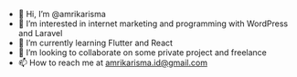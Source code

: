- 👋 Hi, I’m @amrikarisma
- 👀 I’m interested in internet marketing and programming with WordPress and Laravel
- 🌱 I’m currently learning Flutter and React
- 💞️ I’m looking to collaborate on some private project and freelance
- 📫 How to reach me at amrikarisma.id@gmail.com

<!---
amrikarisma/amrikarisma is a ✨ special ✨ repository because its `README.md` (this file) appears on your GitHub profile.
You can click the Preview link to take a look at your changes.
--->
